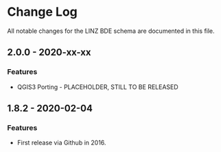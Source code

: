 # Change Log

All notable changes for the LINZ BDE schema are documented in this file.

## 2.0.0 - 2020-xx-xx
### Features
- QGIS3 Porting - PLACEHOLDER, STILL TO BE RELEASED

## 1.8.2 - 2020-02-04
### Features
- First release via Github in 2016.
